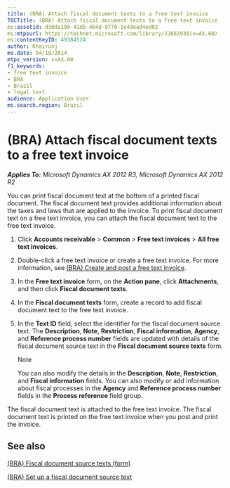 ```yaml
---
title: (BRA) Attach fiscal document texts to a free text invoice
TOCTitle: (BRA) Attach fiscal document texts to a free text invoice
ms:assetid: d30da180-41d5-464d-9770-1e49ead4ed02
ms:mtpsurl: https://technet.microsoft.com/library/JJ663938(v=AX.60)
ms:contentKeyID: 49384524
author: Khairunj
ms.date: 04/18/2014
mtps_version: v=AX.60
f1_keywords:
- free text invoice
- BRA
- Brazil
- legal text
audience: Application User
ms.search.region: Brazil
---
```


# (BRA) Attach fiscal document texts to a free text invoice 


_**Applies To:** Microsoft Dynamics AX 2012 R3, Microsoft Dynamics AX 2012 R2_

You can print fiscal document text at the bottom of a printed fiscal document. The fiscal document text provides additional information about the taxes and laws that are applied to the invoice. To print fiscal document text on a free text invoice, you can attach the fiscal document text to the free text invoice.

1.  Click **Accounts receivable** \> **Common** \> **Free text invoices** \> **All free text invoices**.

2.  Double-click a free text invoice or create a free text invoice. For more information, see [(BRA) Create and post a free text invoice](bra-create-and-post-a-free-text-invoice.md).

3.  In the **Free text invoice** form, on the **Action pane**, click **Attachments**, and then click **Fiscal document texts**.

4.  In the **Fiscal document texts** form, create a record to add fiscal document text to the free text invoice.

5.  In the **Text ID** field, select the identifier for the fiscal document source text. The **Description**, **Note**, **Restriction**, **Fiscal information**, **Agency**, and **Reference process number** fields are updated with details of the fiscal document source text in the **Fiscal document source texts** form.
    

    > [!NOTE]
    > <P>You can also modify the details in the <STRONG>Description</STRONG>, <STRONG>Note</STRONG>, <STRONG>Restriction</STRONG>, and <STRONG>Fiscal information</STRONG> fields. You can also modify or add information about fiscal processes in the <STRONG>Agency</STRONG> and <STRONG>Reference process number</STRONG> fields in the <STRONG>Process reference</STRONG> field group.</P>



The fiscal document text is attached to the free text invoice. The fiscal document text is printed on the free text invoice when you post and print the invoice.

## See also

[(BRA) Fiscal document source texts (form)](https://technet.microsoft.com/library/jj663934\(v=ax.60\))

[(BRA) Set up a fiscal document source text](bra-set-up-a-fiscal-document-source-text.md)

  


